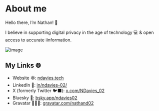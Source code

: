 # About me
Hello there, I’m Nathan! 👋

I believe in supporting digital privacy in the age of technology 💻 & open access to accurate ℹ️information.


![image](https://ndavies.tech/wp-content/uploads/Twitter-header.png.webp)

## My Links 🌐
- Website 🕸️: [ndavies.tech](https://ndavies.tech)
- LinkedIn 💼: [in/ndavies-02/](https://linkedin.com/in/ndavies-02/)
- X (formerly Twitter 🐦‍⬛): [x.com/NDavies_02](https://twitter.com/NDavies_02)
- Bluesky 🔵: [bsky.app/ndavies02](https://bsky.app/profile/ndavies02.bsky.social)
- Gravatar 🙋🏼‍♂️: [gravatar.com/nathand02](https://en.gravatar.com/nathand02)
